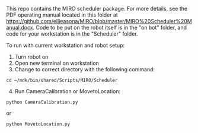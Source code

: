 This repo contains the MIRO scheduler package. For more details, see the PDF operating manual located in this folder at https://github.com/ellieasona/MIRO/blob/master/MIRO%20Scheduler%20Manual.docx.
Code to be put on the robot itself is in the "on bot" folder, and code for your workstation
is in the "Scheduler" folder.


To run with current workstation and robot setup:
1. Turn robot on
2. Open new terminal on workstation
3. Change to correct directory with the following command:
```
cd ~/mdk/bin/shared/Scripts/MIRO/Scheduler
```
4. Run CameraCalibration or MovetoLocation:

```
python CameraCalibration.py
```
or
```
python MovetoLocation.py
```



